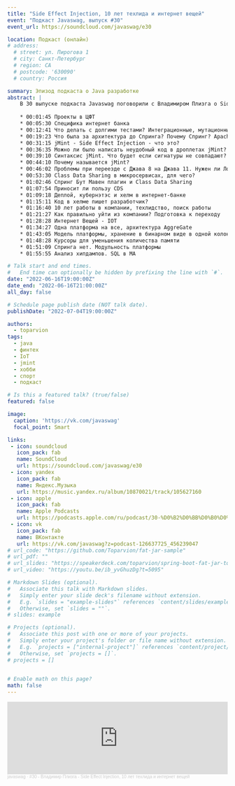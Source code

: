 ```yaml
---
title: "Side Effect Injection, 10 лет техлида и интернет вещей"
event: "Подкаст Javaswag, выпуск #30"
event_url: https://soundcloud.com/javaswag/e30

location: Подкаст (онлайн)
# address:
  # street: ул. Пирогова 1
  # city: Санкт-Петербург
  # region: CA
  # postcode: '630090'
  # country: Россия

summary: Эпизод подкаста о Java разработке
abstract: |
    В 30 выпуске подкаста Javaswag поговорили с Владимиром Плизга о Side Effect Injection, 10 лет техлида и интернете вещей:
    
    * 00:01:45 Проекты в ЦФТ
    * 00:05:30 Специфика интернет банка
    * 00:12:41 Что делать с долгими тестами? Интеграционные, мутационные, тест контейнеры
    * 00:19:23 Что была за архитектура до Спринга? Почему Спринг? Apache Wicket
    * 00:31:15 jMint - Side Effect Injection - что это?
    * 00:36:35 Можно ли было написать неудобный код в дроплетах jMint?
    * 00:39:10 Синтаксис jMint. Что будет если сигнатуры не совпадают?
    * 00:44:10 Почему называется jMint?
    * 00:46:02 Проблемы при переезде с Джава 8 на Джава 11. Нужен ли Ломбок?
    * 00:53:30 Class Data Sharing в микросервисах, для чего?
    * 01:02:46 Спринг Бут Мавен плагин и Class Data Sharing
    * 01:07:54 Приносит ли пользу CDS
    * 01:09:18 Деплой, кубернэтэс и хелм в интернет-банке
    * 01:15:11 Код в хелме пишет разработчик?
    * 01:16:40 10 лет работы в компании, техлидство, поиск работы
    * 01:21:27 Как правильно уйти из компании? Подготовка к переходу
    * 01:28:28 Интернет Вещей - IOT
    * 01:34:27 Одна платформа на все, архитектура AggreGate
    * 01:43:05 Модель платформы, хранение в бинарном виде в одной колонке, самописные индексы, курсоры
    * 01:48:28 Курсоры для уменьшения количества памяти
    * 01:51:09 Спринга нет. Модульность платформы
    * 01:55:55 Анализ хипдампов. SQL в MA

# Talk start and end times.
#   End time can optionally be hidden by prefixing the line with `#`.
date: "2022-06-16T19:00:00Z"
date_end: "2022-06-16T21:00:00Z"
all_day: false

# Schedule page publish date (NOT talk date).
publishDate: "2022-07-04T19:00:00Z"

authors:
  - toparvion
tags:
  - java
  - финтех
  - IoT
  - jmint
  - хобби
  - спорт
  - подкаст

# Is this a featured talk? (true/false)
featured: false

image:
  caption: 'https://vk.com/javaswag'
  focal_point: Smart

links:
 - icon: soundcloud
   icon_pack: fab
   name: SoundCloud
   url: https://soundcloud.com/javaswag/e30
 - icon: yandex
   icon_pack: fab
   name: Яндекс.Музыка
   url: https://music.yandex.ru/album/10870021/track/105627160
 - icon: apple
   icon_pack: fab
   name: Apple Podcasts
   url: https://podcasts.apple.com/ru/podcast/30-%D0%B2%D0%BB%D0%B0%D0%B4%D0%B8%D0%BC%D0%B8%D1%80-%D0%BF%D0%BB%D0%B8%D0%B7%D0%B3%D0%B0-side-effect-injection-10-%D0%BB%D0%B5%D1%82-%D1%82%D0%B5%D1%85%D0%BB%D0%B8%D0%B4%D0%B0/id1498075914?i=1000568757795
 - icon: vk
   icon_pack: fab
   name: ВКонтакте
   url: https://vk.com/javaswag?z=podcast-126637725_456239047
# url_code: "https://github.com/Toparvion/fat-jar-sample"
# url_pdf: ""
# url_slides: "https://speakerdeck.com/toparvion/spring-boot-fat-jar-tonkiie-chasti-tolstogho-artiefakta"
# url_video: "https://youtu.be/ib_yvGhuzDg?t=5095"

# Markdown Slides (optional).
#   Associate this talk with Markdown slides.
#   Simply enter your slide deck's filename without extension.
#   E.g. `slides = "example-slides"` references `content/slides/example-slides.md`.
#   Otherwise, set `slides = ""`.
# slides: example

# Projects (optional).
#   Associate this post with one or more of your projects.
#   Simply enter your project's folder or file name without extension.
#   E.g. `projects = ["internal-project"]` references `content/project/deep-learning/index.md`.
#   Otherwise, set `projects = []`.
# projects = []
  

# Enable math on this page?
math: false
---
```


<iframe width="100%" height="166" scrolling="no" frameborder="no" allow="autoplay" src="https://w.soundcloud.com/player/?url=https%3A//api.soundcloud.com/tracks/1294248001&color=%23ff5500&auto_play=false&hide_related=false&show_comments=true&show_user=true&show_reposts=false&show_teaser=true"></iframe><div style="font-size: 10px; color: #cccccc;line-break: anywhere;word-break: normal;overflow: hidden;white-space: nowrap;text-overflow: ellipsis; font-family: Interstate,Lucida Grande,Lucida Sans Unicode,Lucida Sans,Garuda,Verdana,Tahoma,sans-serif;font-weight: 100;"><a href="https://soundcloud.com/javaswag" title="javaswag" target="_blank" style="color: #cccccc; text-decoration: none;">javaswag</a> · <a href="https://soundcloud.com/javaswag/e30" title="#30 - Владимир Плизга - Side Effect Injection, 10 лет техлида и интернет вещей" target="_blank" style="color: #cccccc; text-decoration: none;">#30 - Владимир Плизга - Side Effect Injection, 10 лет техлида и интернет вещей</a></div>